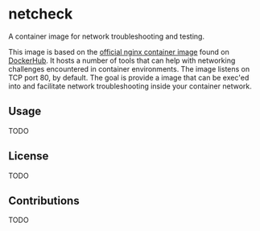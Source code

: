 # netcheck

A container image for network troubleshooting and testing.

This image is based on the [official nginx container image](https://hub.docker.com/_/nginx) found on [DockerHub](https://hub.docker.com). It hosts a number of tools that can help with networking challenges encountered in container environments. The image listens on TCP port 80, by default. The goal is provide a image that can be exec'ed into and facilitate network troubleshooting inside your container network.

## Usage

TODO 

## License

TODO 

## Contributions

TODO 

